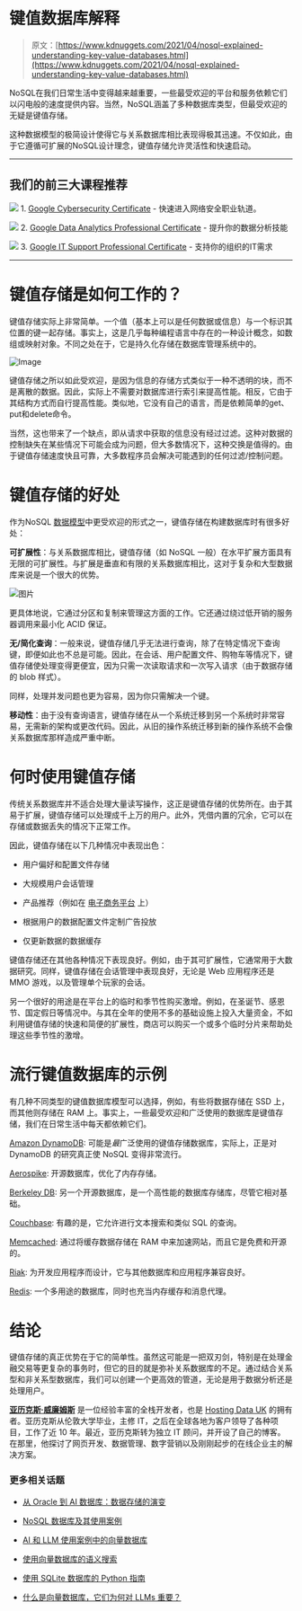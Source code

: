# 键值数据库解释

> 原文：[https://www.kdnuggets.com/2021/04/nosql-explained-understanding-key-value-databases.html](https://www.kdnuggets.com/2021/04/nosql-explained-understanding-key-value-databases.html)

NoSQL在我们日常生活中变得越来越重要，一些最受欢迎的平台和服务依赖它们以闪电般的速度提供内容。当然，NoSQL涵盖了多种数据库类型，但最受欢迎的无疑是键值存储。

这种数据模型的极简设计使得它与关系数据库相比表现得极其迅速。不仅如此，由于它遵循可扩展的NoSQL设计理念，键值存储允许灵活性和快速启动。

* * *

## 我们的前三大课程推荐

![](../Images/0244c01ba9267c002ef39d4907e0b8fb.png) 1\. [Google Cybersecurity Certificate](https://www.kdnuggets.com/google-cybersecurity) - 快速进入网络安全职业轨道。

![](../Images/e225c49c3c91745821c8c0368bf04711.png) 2\. [Google Data Analytics Professional Certificate](https://www.kdnuggets.com/google-data-analytics) - 提升你的数据分析技能

![](../Images/0244c01ba9267c002ef39d4907e0b8fb.png) 3\. [Google IT Support Professional Certificate](https://www.kdnuggets.com/google-itsupport) - 支持你的组织的IT需求

* * *

# 键值存储是如何工作的？

键值存储实际上非常简单。一个值（基本上可以是任何数据或信息）与一个标识其位置的键一起存储。事实上，这是几乎每种编程语言中存在的一种设计概念，如数组或映射对象。不同之处在于，它是持久化存储在数据库管理系统中的。

![Image](../Images/febdc6331936def1b7f2881d9afe9599.png)

键值存储之所以如此受欢迎，是因为信息的存储方式类似于一种不透明的块，而不是离散的数据。因此，实际上不需要对数据库进行索引来提高性能。相反，它由于其结构方式而自行提高性能。类似地，它没有自己的语言，而是依赖简单的get、put和delete命令。

当然，这也带来了一个缺点，即从请求中获取的信息没有经过过滤。这种对数据的控制缺失在某些情况下可能会成为问题，但大多数情况下，这种交换是值得的。由于键值存储速度快且可靠，大多数程序员会解决可能遇到的任何过滤/控制问题。

# 键值存储的好处

作为NoSQL [数据模型](https://hostingdata.co.uk/nosql-database/)中更受欢迎的形式之一，键值存储在构建数据库时有很多好处：

**可扩展性**：与关系数据库相比，键值存储（如 NoSQL 一般）在水平扩展方面具有无限的可扩展性。与扩展是垂直和有限的关系数据库相比，这对于复杂和大型数据库来说是一个很大的优势。

![图片](../Images/9c3bb706ad7bd8b3cb2a879d1c114e7e.png)

更具体地说，它通过分区和复制来管理这方面的工作。它还通过绕过低开销的服务器调用来最小化 ACID 保证。

**无/简化查询**：一般来说，键值存储几乎无法进行查询，除了在特定情况下查询键，即便如此也不总是可能。因此，在会话、用户配置文件、购物车等情况下，键值存储使处理变得更便宜，因为只需一次读取请求和一次写入请求（由于数据存储的 blob 样式）。

同样，处理并发问题也更为容易，因为你只需解决一个键。

**移动性**：由于没有查询语言，键值存储在从一个系统迁移到另一个系统时非常容易，无需新的架构或更改代码。因此，从旧的操作系统迁移到新的操作系统不会像关系数据库那样造成严重中断。

# 何时使用键值存储

传统关系数据库并不适合处理大量读写操作，这正是键值存储的优势所在。由于其易于扩展，键值存储可以处理成千上万的用户。此外，凭借内置的冗余，它可以在存储或数据丢失的情况下正常工作。

因此，键值存储在以下几种情况中表现出色：

+   用户偏好和配置文件存储

+   大规模用户会话管理

+   产品推荐（例如在 [电子商务平台](https://zyro.com/blog/make-first-sale-guide-ecommerce-beginner/) 上）

+   根据用户的数据配置文件定制广告投放

+   仅更新数据的数据缓存

键值存储还在其他各种情况下表现良好。例如，由于其可扩展性，它通常用于大数据研究。同样，键值存储在会话管理中表现良好，无论是 Web 应用程序还是 MMO 游戏，以及管理单个玩家的会话。

另一个很好的用途是在平台上的临时和季节性购买激增。例如，在圣诞节、感恩节、国定假日等情况中。与其在全年的使用不多的基础设施上投入大量资金，不如利用键值存储的快速和简便的扩展性，商店可以购买一个或多个临时分片来帮助处理这些季节性的激增。

# 流行键值数据库的示例

有几种不同类型的键值数据库模型可以选择，例如，有些将数据存储在 SSD 上，而其他则存储在 RAM 上。事实上，一些最受欢迎和广泛使用的数据库是键值存储，我们在日常生活中每天都依赖它们。

[Amazon DynamoDB](https://aws.amazon.com/dynamodb/): 可能是*最*广泛使用的键值存储数据库，实际上，正是对 DynamoDB 的研究真正使 NoSQL 变得非常流行。

[Aerospike](https://www.aerospike.com/): 开源数据库，优化了内存存储。

[Berkeley DB](https://www.oracle.com/database/technologies/related/berkeleydb.html): 另一个开源数据库，是一个高性能的数据库存储库，尽管它相对基础。

[Couchbase](https://www.couchbase.com/): 有趣的是，它允许进行文本搜索和类似 SQL 的查询。

[Memcached](https://memcached.org/): 通过将缓存数据存储在 RAM 中来加速网站，而且它是免费和开源的。

[Riak](https://riak.com/products/): 为开发应用程序而设计，它与其他数据库和应用程序兼容良好。

[Redis](https://redis.io/): 一个多用途的数据库，同时也充当内存缓存和消息代理。

# 结论

键值存储的真正优势在于它的简单性。虽然这可能是一把双刃剑，特别是在处理金融交易等更复杂的事务时，但它的目的就是弥补关系数据库的不足。通过结合关系型和非关系型数据库，我们可以创建一个更高效的管道，无论是用于数据分析还是处理用户。

**[亚历克斯·威廉姆斯](https://hostingdata.co.uk/author/alex-williams/)** 是一位经验丰富的全栈开发者，也是 [Hosting Data UK](https://hostingdata.co.uk/) 的拥有者。亚历克斯从伦敦大学毕业，主修 IT，之后在全球各地为客户领导了各种项目，工作了近 10 年。最近，亚历克斯转为独立 IT 顾问，并开设了自己的博客。在那里，他探讨了网页开发、数据管理、数字营销以及刚刚起步的在线企业主的解决方案。

### 更多相关话题

+   [从 Oracle 到 AI 数据库：数据存储的演变](https://www.kdnuggets.com/2022/02/oracle-databases-ai-evolution-data-storage.html)

+   [NoSQL 数据库及其使用案例](https://www.kdnuggets.com/2023/03/nosql-databases-cases.html)

+   [AI 和 LLM 使用案例中的向量数据库](https://www.kdnuggets.com/vector-databases-in-ai-and-llm-use-cases)

+   [使用向量数据库的语义搜索](https://www.kdnuggets.com/semantic-search-with-vector-databases)

+   [使用 SQLite 数据库的 Python 指南](https://www.kdnuggets.com/a-guide-to-working-with-sqlite-databases-in-python)

+   [什么是向量数据库，它们为何对 LLMs 重要？](https://www.kdnuggets.com/2023/06/vector-databases-important-llms.html)
